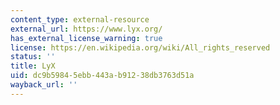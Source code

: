 ```yaml
---
content_type: external-resource
external_url: https://www.lyx.org/
has_external_license_warning: true
license: https://en.wikipedia.org/wiki/All_rights_reserved
status: ''
title: LyX
uid: dc9b5984-5ebb-443a-b912-38db3763d51a
wayback_url: ''
---
```

